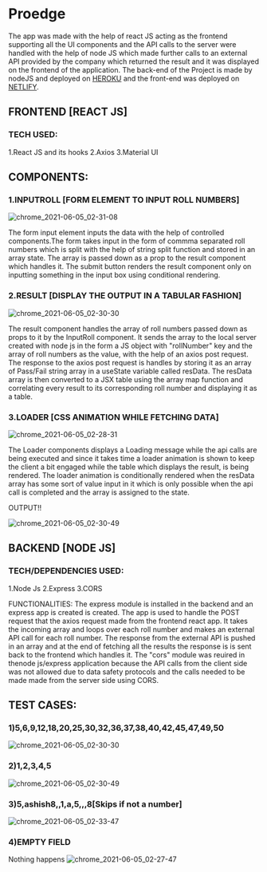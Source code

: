 # Proedge

The app was made with the help of react JS acting as the frontend supporting all the UI components and the API calls to the server were handled with the help of node JS which made further calls to an external API provided by the company which returned the result and it was displayed on the frontend of the application.
The back-end of the Project is made by nodeJS and deployed on [HEROKU](https://roll-number-proedge.herokuapp.com/) and the front-end was deployed on [NETLIFY](https://proedge-roll-number.netlify.app/).

## FRONTEND [REACT JS]
### TECH USED:
1.React JS and its hooks
2.Axios
3.Material UI

## COMPONENTS:
### 1.INPUTROLL [FORM ELEMENT TO INPUT ROLL NUMBERS]

![chrome_2021-06-05_02-31-08](https://user-images.githubusercontent.com/75972049/120866665-10193180-c5ae-11eb-8ad1-d21d3175d383.png)


The form input element inputs the data with the help of controlled components.The form takes input in the form of commma separated roll numbers which is split with the help of string split function and stored in an array state. The array is passed down as a prop to the result component which handles it. The submit button renders the result component only on inputting something in the input box using conditional rendering.

### 2.RESULT [DISPLAY THE OUTPUT IN A TABULAR FASHION]

![chrome_2021-06-05_02-30-30](https://user-images.githubusercontent.com/75972049/120866708-1dceb700-c5ae-11eb-830e-e834b2d096b9.png)

The result component handles the array of roll numbers passed down as props to it by the InputRoll component. It sends the array to the local server created with node js in the form a JS object with "rollNumber" key and the array of roll numbers as the value, with the help of an axios post request. The response to the axios post request is handles by storing it as an array of Pass/Fail string array in a useState variable called resData. The resData array is then converted to a JSX table using the array map function and correlating every result to its corresponding roll number and displaying it as a table.

### 3.LOADER [CSS ANIMATION WHILE FETCHING DATA]

![chrome_2021-06-05_02-28-31](https://user-images.githubusercontent.com/75972049/120866807-4951a180-c5ae-11eb-878c-c31c0e790001.png)


The Loader components displays a Loading message while the api calls are being executed and since it takes time a loader animation is shown to keep the client a bit engaged while the table which displays the result, is being rendered. The loader animation is conditionally rendered when the resData array has some sort of value input in it which is only possible when the api call is completed and the array is assigned to the state.

OUTPUT!!

![chrome_2021-06-05_02-30-49](https://user-images.githubusercontent.com/75972049/120866889-6d14e780-c5ae-11eb-9708-accced19cd50.png)


## BACKEND [NODE JS]
### TECH/DEPENDENCIES USED:
1.Node Js
2.Express
3.CORS

FUNCTIONALITIES:
The express module is installed in the backend and an express app is created is created. The app is used to handle the POST request that the axios request made from the frontend react app. It takes the incoming array and loops over each roll number and makes an external API call for each roll number. The response from the external API is pushed in an array and at the end of fetching all the results the response is is sent back to the frontend which handles it. The "cors" module was reuired in thenode js/express application because the API calls from the client side was not allowed due to data safety protocols and the calls needed to be made made from the server side using CORS.

## TEST CASES:
### 1)5,6,9,12,18,20,25,30,32,36,37,38,40,42,45,47,49,50

![chrome_2021-06-05_02-30-30](https://user-images.githubusercontent.com/75972049/120866930-80c04e00-c5ae-11eb-9fda-3e23daf7114c.png)


### 2)1,2,3,4,5

![chrome_2021-06-05_02-30-49](https://user-images.githubusercontent.com/75972049/120866976-9afa2c00-c5ae-11eb-87ec-aa0bced551c5.png)


### 3)5,ashish8,,1,a,5,,,8[Skips if not a number]

![chrome_2021-06-05_02-33-47](https://user-images.githubusercontent.com/75972049/120866972-97ff3b80-c5ae-11eb-91df-35a1690dd1a0.png)


### 4)EMPTY FIELD
Nothing happens
![chrome_2021-06-05_02-27-47](https://user-images.githubusercontent.com/75972049/120866992-a2213a00-c5ae-11eb-8c3e-260cd61126df.png)


